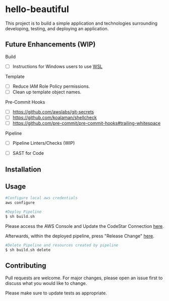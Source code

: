 # hello-beautiful

This project is to build a simple application and technologies surrounding developing, testing, and deploying an application.

## Future Enhancements (WIP)

Build
- [ ] Instructions for Windows users to use [WSL](https://docs.microsoft.com/en-us/windows/wsl/about)

Template
- [ ] Reduce IAM Role Policy permissions.
- [ ] Clean up template object names.

Pre-Commit Hooks
- [ ] https://github.com/awslabs/git-secrets
- [ ] https://github.com/koalaman/shellcheck
- [ ] https://github.com/pre-commit/pre-commit-hooks#trailing-whitespace

Pipeline
- [ ] Pipeline Linters/Checks (WIP)
- [ ] SAST for Code



## Installation

<!-- Use the package manager [pip](https://pip.pypa.io/en/stable/) to install foobar. -->

<!-- 
```bash
pip install foobar
``` -->

## Usage

```bash
#Configure local aws credentials
aws configure

#Deploy Pipeline
$ sh build.sh
```

Please access the AWS Console and Update the CodeStar Connection [here](https://console.aws.amazon.com/codesuite/settings/connections?region=us-east-1).

Afterwards, within the deployed pipeline, press "Release Change" [here](https://console.aws.amazon.com/codesuite/codepipeline/pipelines?region=us-east-1).


```bash
#Delete Pipeline and resources created by pipeline
$ sh build.sh delete
```

## Contributing
Pull requests are welcome. For major changes, please open an issue first to discuss what you would like to change.

Please make sure to update tests as appropriate.